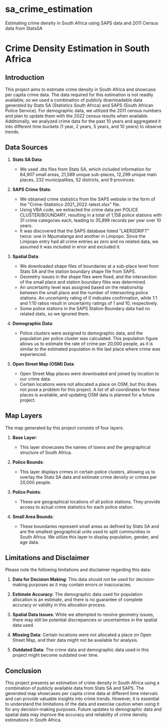 # sa_crime_estimation
Estimating crime density in South Africa using SAPS data and 2011 Census data from StatsSA
# Crime Density Estimation in South Africa

## Introduction

This project aims to estimate crime density in South Africa and showcase per capita crime data. The data required for this estimation is not readily available, so we used a combination of publicly downloadable data generated by Stats SA (Statistics South Africa) and SAPS (South African Police Service). For demographic data, we utilized the 2011 census numbers and plan to update them with the 2022 census results when available. Additionally, we analyzed crime data for the past 10 years and aggregated it into different time buckets (1 year, 2 years, 5 years, and 10 years) to observe trends.

## Data Sources

1. **Stats SA Data**:
   - We used .dta files from Stats SA, which included information for 84,907 small areas, 21,589 unique sub-places, 12,299 unique main places, 232 municipalities, 52 districts, and 9 provinces.

2. **SAPS Crime Stats**:
   - We obtained crime statistics from the SAPS website in the form of the "Crime-Statistics-2021_2022-latest.xlsx" file.
   - Using VBA code, we extracted the crime data per POLICE CLUSTER/BOUNDARY, resulting in a total of 1,158 police stations with 31 crime categories each, leading to 35,898 records per year over 10 years.
   - It was discovered that the SAPS database listed "LAERSDRIFT" twice: one in Mpumalanga and another in Limpopo. Since the Limpopo entry had all crime entries as zero and no related data, we assumed it was included in error and excluded it.

3. **Spatial Data**:
   - We downloaded shape files of boundaries at a sub-place level from Stats SA and the station boundary shape file from SAPS.
   - Geometry issues in the shape files were fixed, and the intersection of the small place and station boundary files was determined.
   - An uncertainty level was assigned based on the relationship between the small place and the number of intersecting police stations. An uncertainty rating of 0 indicates confirmation, while 1:1 and 1:10 ratios result in uncertainty ratings of 1 and 10, respectively.
   - Some police stations in the SAPS Station Boundary data had no related stats, so we ignored them.

4. **Demographic Data**:
   - Police clusters were assigned to demographic data, and the population per police cluster was calculated. This population figure allows us to estimate the rate of crime per 20,000 people, as it is similar to the estimated population in the last place where crime was experienced.

5. **Open Street Map (OSM) Data**:
   - Open Street Map places were downloaded and joined by location to our crime data.
   - Certain locations were not allocated a place on OSM, but this does not pose a problem for this project. A list of all coordinates for these places is available, and updating OSM data is planned for a future project.

## Map Layers

The map generated by this project consists of four layers:

1. **Base Layer**:
   - This layer showcases the names of towns and the geographical structure of South Africa.

2. **Police Bounds**:
   - This layer displays crimes in certain police clusters, allowing us to overlay the Stats SA data and estimate crime density or crimes per 20,000 people.

3. **Police Points**:
   - These are geographical locations of all police stations. They provide access to actual crime statistics for each police station.

4. **Small Area Bounds**:
   - These boundaries represent small areas as defined by Stats SA and are the smallest geographical units used to split communities in South Africa. We utilize this layer to display population, gender, and age data.

## Limitations and Disclaimer

Please note the following limitations and disclaimer regarding this data:

1. **Data for Decision Making**: This data should not be used for decision-making purposes as it may contain errors or inaccuracies.

2. **Estimate Accuracy**: The demographic data used for population allocation is an estimate, and there is no guarantee of complete accuracy or validity in this allocation process.

3. **Spatial Data Issues**: While we attempted to resolve geometry issues, there may still be potential discrepancies or uncertainties in the spatial data used.

4. **Missing Data**: Certain locations were not allocated a place on Open Street Map, and their data might not be available for analysis.

5. **Outdated Data**: The crime data and demographic data used in this project might become outdated over time.

## Conclusion

This project presents an estimation of crime density in South Africa using a combination of publicly available data from Stats SA and SAPS. The generated map showcases per capita crime data at different time intervals and can provide valuable insights into crime trends. However, it is essential to understand the limitations of the data and exercise caution when using it for any decision-making purposes. Future updates to demographic data and spatial data may improve the accuracy and reliability of crime density estimations in South Africa.
